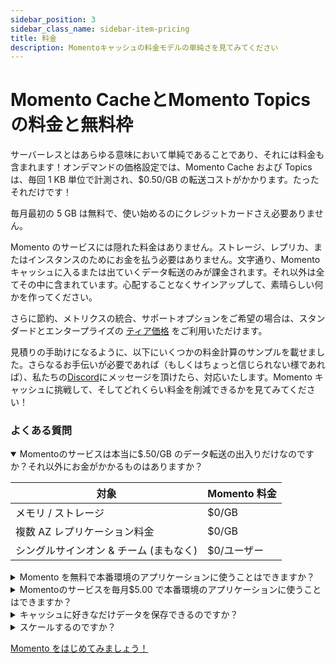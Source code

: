 ```yaml
---
sidebar_position: 3
sidebar_class_name: sidebar-item-pricing
title: 料金
description: Momentoキャッシュの料金モデルの単純さを見てみてください
---
```


# Momento CacheとMomento Topicsの料金と無料枠

サーバーレスとはあらゆる意味において単純であることであり、それには料金も含まれます！オンデマンドの価格設定では、Momento Cache および Topics は、毎回 1 KB 単位で計測され、$0.50/GB の転送コストがかかります。たったそれだけです！

毎月最初の 5 GB は無料で、使い始めるのにクレジットカードさえ必要ありません。

Momento のサービスには隠れた料金はありません。ストレージ、レプリカ、またはインスタンスのためにお金を払う必要はありません。文字通り、Momento キャッシュに入るまたは出ていくデータ転送のみが課金されます。それ以外は全てその中に含まれています。心配することなくサインアップして、素晴らしい何かを作ってください。

さらに節約、メトリクスの統合、サポートオプションをご希望の場合は、スタンダードとエンタープライズの [ティア価格](https://www.gomomento.com/pricing) をご利用いただけます。

見積りの手助けになるように、以下にいくつかの料金計算のサンプルを載せました。さらなるお手伝いが必要であれば（もしくはちょっと信じられない様であれば）、私たちの[Discord](https://discord.gg/Z7FSXB89)にメッセージを頂けたら、対応いたします。Momento キャッシュに挑戦して、そしてどれくらい料金を削減できるかを見てみてください！

### よくある質問

<details open>
  <summary>Momentoのサービスは本当に$.50/GB のデータ転送の出入りだけなのですか？それ以外にお金がかかるものはありますか？</summary>

| 対象                                   | Momento 料金 |
| -------------------------------------- | ------------ |
| メモリ / ストレージ                    | $0/GB        |
| 複数 AZ レプリケーション料金           | $0/GB        |
| シングルサインオン & チーム (まもなく) | $0/ユーザー  |

 </details>

<details>
<summary>Momento を無料で本番環境のアプリケーションに使うことはできますか？</summary>
もちろんです！無料枠や低い利用率でも、大規模利用のものと同様に、高速で可用性がありセキュアです。複数AZ レプリケーション、ホットキー保護、そして突発的なリクエストへの自動スケーリングといった高可用性のための機能が全て利用可能です。セキュリティのための全ての機能を無料で使えます。例えば、エンドツーエンド暗号化、リクエスト毎の認証、TLS、<a href="/develop/authentication">fine-grained auth tokens</a>のようなものです。

お客様の中でよく、低い RPS のワークフローのためにフル装備のクラスターをプロビジョンしているケースを見かけます。HA (高可用性)が欲しい場合、複数ノードが必要です。CICD を利用したければ、同程度のサイズのクラスターを、ステージングや開発環境にさえ設置したくなるでしょう。全てコストとして積み上がります！こうしたマシンは停止してしまって、コストを削減しましょう。Momento で行きましょう！

</details>

<details>
  <summary>Momentoのサービスを毎月$5.00 で本番環境のアプリケーションに使うことはできますか？</summary>
もちろんです！もし毎月15 GB のデータ転送の出入りがMomento にあったとすると、毎月最初の5GB 分は無料で、残りの毎月10GB に対して$0.50/GB を支払うことになります。どんなスケールでも、Momento のエンタープライズレベルの可用性、セキュリティ、そしてパフォーマンスがご利用できます。

これは狂気じみたように聞こえるかもしれませんが、私たちが最初に始めたわけではありません。ほかのサーバーレスサービス、例えば DynamoDB、S3、そして他にもたくさんのサービスで同じものを経験できるでしょう。私たちは単にサーバーレスのアイデアをキャッシュにもってきただけなのです。

</details>

<details>
  <summary>キャッシュに好きなだけデータを保存できるのですか？</summary>
できます！momento cache は、キャッシュ内のデータ量で課金するのではなく、インバウンドとアウトバウンドのデータ転送に対して課金されます。
</details>


<details>
  <summary>スケールするのですか？</summary>
はい、もちろんです！Momentoのサービスは将来も使い続けられるアプリケーションとして最高の選択肢です。Momento を追加するのは *ものすごく* 素早くできて、そのあとは1RPS だろうが100万RPS だろうが、あとのことは全てバックグラウンドに行われるので皆さんが考える必要がありません。使った分だけ料金を払うだけでよいので、スケール可能なキャッシュを高額な料金を支払うことなく得られます。
</details>

[Momento をはじめてみましょう！](./../getting-started)
